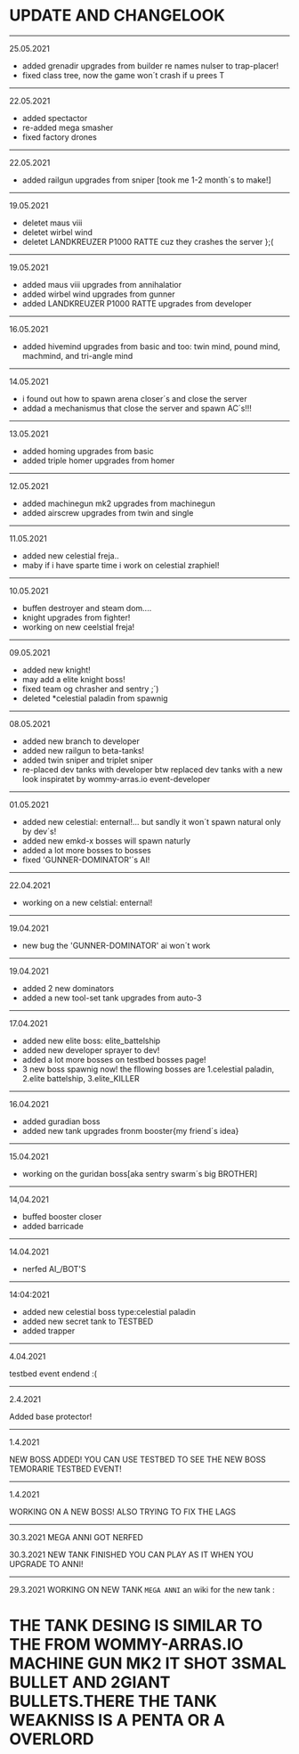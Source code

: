 # UPDATE AND CHANGELOOK
----------------------------------------------------------------------------------------------
25.05.2021

* added grenadir upgrades from builder re names nulser to trap-placer!
* fixed class tree, now the game won´t crash if u prees T
______________________________________________________________
22.05.2021

* added spectactor
* re-added mega smasher
* fixed factory drones
__________________________________________________________________________
22.05.2021

* added railgun upgrades from sniper [took me 1-2 month´s to make!]
__________________________________________________________________________________
19.05.2021

* deletet maus viii 
* deletet wirbel wind 
* deletet LANDKREUZER P1000 RATTE cuz they crashes the server };(
_____________________________________________________________________________
19.05.2021

* added maus viii upgrades from annihalatior
* added wirbel wind upgrades from gunner
* added LANDKREUZER P1000 RATTE upgrades from developer
_____________________________________________________________________________
16.05.2021

* added hivemind upgrades from basic and too: twin mind, pound mind, machmind, and tri-angle mind
______________________________________________________________________________
14.05.2021

* i found out how to spawn arena closer´s and close the server
* addad a mechanismus that close the server and spawn AC´s!!!
__________________________________________________________________
13.05.2021

* added homing upgrades from basic
* added triple homer upgrades from homer
___________________________________________________________
12.05.2021

* added machinegun mk2 upgrades from machinegun
* added airscrew upgrades from twin and single
______________________________________________________________________________
11.05.2021

* added new celestial freja..
* maby if i have sparte time i work on celestial zraphiel!
__________________________________________________________________________________
10.05.2021

* buffen destroyer and steam dom....
* knight upgrades from fighter!
* working on new ceelstial freja!
____________________________________________________________________________________
09.05.2021

* added new knight!
* may add a elite knight boss!
* fixed team og chrasher and sentry ;´)
* deleted *celestial paladin    from spawnig

_________________________________________________________________________________________________

08.05.2021

* added new branch to developer
* added new railgun to beta-tanks!
* added twin sniper and triplet sniper
* re-placed dev tanks with developer btw replaced dev tanks with a new look inspiratet by wommy-arras.io event-developer

__________________________________________________________________________________________
01.05.2021

* added new celestial: enternal!... but sandly it won´t spawn natural only by dev´s!
* added new emkd-x bosses will spawn naturly
* added a lot more bosses to bosses 
* fixed 'GUNNER-DOMINATOR'´s AI!
____________________________________________________________________________________________
22.04.2021

* working on a new celstial: enternal!
__________________________________________________________________________________________________
19.04.2021 

* new bug the 'GUNNER-DOMINATOR' ai won´t work
__________________________________________________________________________________________
19.04.2021

* added 2 new dominators
* added a new tool-set tank upgrades from auto-3
____________________________________________________________________________________________
17.04.2021

* added new elite boss: elite_battelship
* added new developer sprayer to dev!
* added a lot more bosses on testbed bosses page!
* 3 new boss spawnig now! the fllowing bosses are
1.celestial paladin, 2.elite battelship, 3.elite_KILLER
_______________________________________________________________________________________________
16.04.2021

* added guradian boss
* added new tank upgrades fronm booster{my friend´s idea}
_________________________________________________________________________
15.04.2021

* working on the guridan boss[aka sentry swarm´s big BROTHER]
___________________________________________________________________________________________
14,04.2021
* buffed booster closer
* added barricade
_______________________________________________________________________________________________________
14.04.2021
* nerfed AI_/BOT'S
__________________________________________________________________________________________________
14:04:2021
* added new celestial boss type:celestial paladin
* added new secret tank to TESTBED
* added trapper
______________________________________________________________________________________________________
4.04.2021

testbed event endend :(

__________________________________________________________________________________________________
2.4.2021

Added base protector!

______________________________________________________________________________________________________
1.4.2021 

NEW BOSS ADDED! YOU CAN USE TESTBED TO SEE THE NEW BOSS
TEMORARIE TESTBED EVENT!
____________________________________________________________________________________________________________________________________________________________
1.4.2021

WORKING ON A NEW BOSS!
ALSO TRYING TO FIX THE LAGS
______________________________________________________________________________________________________
30.3.2021
MEGA ANNI GOT NERFED

30.3.2021
NEW TANK FINISHED YOU CAN PLAY AS IT WHEN YOU UPGRADE TO ANNI!

-----------------------------------------------------------------------------------------------
 29.3.2021
WORKING ON NEW TANK `MEGA ANNI`   an wiki for the new tank :  
# THE TANK DESING IS SIMILAR TO THE FROM WOMMY-ARRAS.IO MACHINE GUN MK2 IT SHOT 3SMAL BULLET AND 2GIANT BULLETS.THERE THE TANK WEAKNISS IS A PENTA OR A OVERLORD
